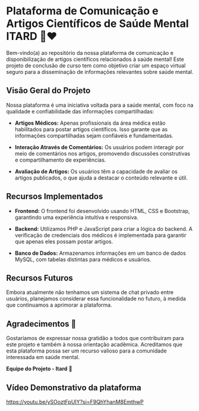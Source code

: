 # Plataforma de Comunicação e Artigos Científicos de Saúde Mental ITARD :brain::heart:

Bem-vindo(a) ao repositório da nossa plataforma de comunicação e disponibilização de artigos científicos relacionados à saúde mental! Este projeto de conclusão de curso tem como objetivo criar um espaço virtual seguro para a disseminação de informações relevantes sobre saúde mental.

## Visão Geral do Projeto

Nossa plataforma é uma iniciativa voltada para a saúde mental, com foco na qualidade e confiabilidade das informações compartilhadas:

- **Artigos Médicos:** Apenas profissionais da área médica estão habilitados para postar artigos científicos. Isso garante que as informações compartilhadas sejam confiáveis e fundamentadas.

- **Interação Através de Comentários:** Os usuários podem interagir por meio de comentários nos artigos, promovendo discussões construtivas e compartilhamento de experiências.

- **Avaliação de Artigos:** Os usuários têm a capacidade de avaliar os artigos publicados, o que ajuda a destacar o conteúdo relevante e útil.

## Recursos Implementados

- **Frontend:** O frontend foi desenvolvido usando HTML, CSS e Bootstrap, garantindo uma experiência intuitiva e responsiva.

- **Backend:** Utilizamos PHP e JavaScript para criar a lógica do backend. A verificação de credenciais dos médicos é implementada para garantir que apenas eles possam postar artigos.

- **Banco de Dados:** Armazenamos informações em um banco de dados MySQL, com tabelas distintas para médicos e usuários.

## Recursos Futuros

Embora atualmente não tenhamos um sistema de chat privado entre usuários, planejamos considerar essa funcionalidade no futuro, à medida que continuamos a aprimorar a plataforma.

## Agradecimentos :pray:

Gostaríamos de expressar nossa gratidão a todos que contribuíram para este projeto e também à nossa orientação acadêmica. Acreditamos que esta plataforma possa ser um recurso valioso para a comunidade interessada em saúde mental.

**Equipe do Projeto - Itard** :star2:

## Vídeo Demonstrativo da plataforma 

https://youtu.be/ySOoztFpUIY?si=F9QhYhanM8EmthwP
